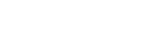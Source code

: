 # sebha.abohamed
<!DOCTYPE html>
<html lang="ar" dir="rtl">
<head>
    <meta charset="UTF-8">
    <meta name="viewport" content="width=device-width, initial-scale=1.0">
    <title>صدقة جارية للمرحوم الحبيب محمد أحمد حامد زيادة</title>
    <style>
        body {
            margin: 0;
            padding: 0;
            font-family: Arial, sans-serif;
            background-image: url('background.jpg');
            background-size: cover;
            background-position: center;
            background-attachment: fixed;
            color: #fff;
            text-align: center;
        }

        .overlay {
            background: rgba(0, 0, 0, 0.6);
            position: absolute;
            top: 0;
            left: 0;
            width: 100%;
            height: 100%;
        }

        .content {
            position: relative;
            z-index: 2;
            padding: 20px;
        }

        .tasbeeh, .prayer {
            background: rgba(255, 255, 255, 0.2);
            padding: 15px;
            border-radius: 10px;
            margin: 20px auto;
            width: 80%;
            max-width: 600px;
            color: #fff;
        }

        footer {
            position: fixed;
            bottom: 0;
            width: 100%;
            background: rgba(0, 0, 0, 0.7);
            color: #fff;
            text-align: center;
            padding: 10px 0;
            font-size: 14px;
        }
    </style>
</head>
<body>
    <audio autoplay loop>
        <source src="dua.mp3" type="audio/mp3">
        متصفحك لا يدعم الصوت.
    </audio>

    <div class="overlay"></div>
    <div class="content">
        <h1> صدقة جارية
        علي روح المرحوم الحبيب محمد احمد حامد زياده</h1>
        <div class="tasbeeh">
            <h2>عداد التسبيح</h2>
            <p>قم باختيار التسبيح:</p>
            <button onclick="tasbeeh('سبحان الله')">سبحان الله</button>
            <button onclick="tasbeeh('الحمد لله')">الحمد لله</button>
            <button onclick="tasbeeh('الله أكبر')">الله أكبر</button>
            <button onclick="tasbeeh('لا إله إلا الله')">لا إله إلا الله</button>
            <p>التسبيح الحالي: <span id="current-tasbeeh">--</span></p>
            <p>العدد: <span id="count">0</span></p>
            <button onclick="resetCounter()">تصفير العداد</button>
        </div>

        <div class="prayer">
            <h2>دعاء للمتوفي</h2>
            <p>اللهم ارحمه واغفر له، واجعل قبره روضة من رياض الجنة.</p>
            <p>اللهم اجعل عمله الصالح شفيعًا له يوم القيامة.</p>
            <p>اللهم تجاوز عن سيئاته وضاعف حسناته.</p>
        </div>
    </div>

    <footer>
        <p>© صمم الموقع بواسطة محبك في الله: باسم حماده</p>
    </footer>

    <script>
        let count = 0;

        function tasbeeh(type) {
            document.getElementById("current-tasbeeh").textContent = type;
            count++;
            document.getElementById("count").textContent = count;
        }

        function resetCounter() {
            count = 0;
            document.getElementById("count").textContent = count;
            document.getElementById("current-tasbeeh").textContent = "--";
        }
    </script>
</body>
</html>
صدقة جارية 
